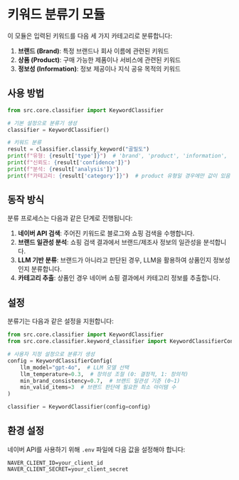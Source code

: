 # 키워드 분류기 모듈

이 모듈은 입력된 키워드를 다음 세 가지 카테고리로 분류합니다:

1. **브랜드 (Brand)**: 특정 브랜드나 회사 이름에 관련된 키워드
2. **상품 (Product)**: 구매 가능한 제품이나 서비스에 관련된 키워드
3. **정보성 (Information)**: 정보 제공이나 지식 공유 목적의 키워드

## 사용 방법

```python
from src.core.classifier import KeywordClassifier

# 기본 설정으로 분류기 생성
classifier = KeywordClassifier()

# 키워드 분류
result = classifier.classify_keyword("골밀도")
print(f"유형: {result['type']}")  # 'brand', 'product', 'information', 'unknown' 중 하나
print(f"신뢰도: {result['confidence']}")
print(f"분석: {result['analysis']}")
print(f"카테고리: {result['category']}")  # product 유형일 경우에만 값이 있음
```

## 동작 방식

분류 프로세스는 다음과 같은 단계로 진행됩니다:

1. **네이버 API 검색**: 주어진 키워드로 블로그와 쇼핑 검색을 수행합니다.
2. **브랜드 일관성 분석**: 쇼핑 검색 결과에서 브랜드/제조사 정보의 일관성을 분석합니다.
3. **LLM 기반 분류**: 브랜드가 아니라고 판단된 경우, LLM을 활용하여 상품인지 정보성인지 분류합니다.
4. **카테고리 추출**: 상품인 경우 네이버 쇼핑 결과에서 카테고리 정보를 추출합니다.

## 설정

분류기는 다음과 같은 설정을 지원합니다:

```python
from src.core.classifier import KeywordClassifier
from src.core.classifier.keyword_classifier import KeywordClassifierConfig

# 사용자 지정 설정으로 분류기 생성
config = KeywordClassifierConfig(
    llm_model="gpt-4o",  # LLM 모델 선택
    llm_temperature=0.3,  # 창의성 조절 (0: 결정적, 1: 창의적)
    min_brand_consistency=0.7,  # 브랜드 일관성 기준 (0~1)
    min_valid_items=3  # 브랜드 판단에 필요한 최소 아이템 수
)

classifier = KeywordClassifier(config=config)
```

## 환경 설정

네이버 API를 사용하기 위해 `.env` 파일에 다음 값을 설정해야 합니다:

```
NAVER_CLIENT_ID=your_client_id
NAVER_CLIENT_SECRET=your_client_secret
``` 